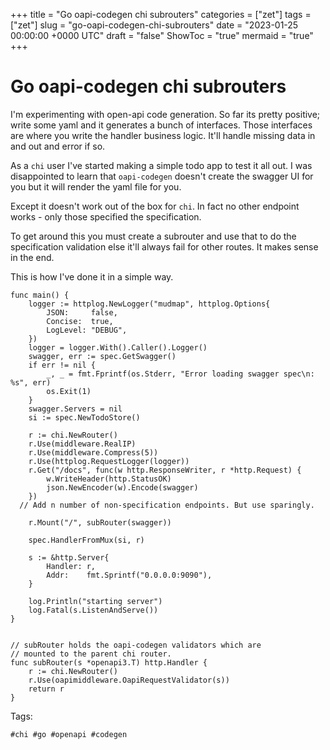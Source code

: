 +++
title = "Go oapi-codegen chi subrouters"
categories = ["zet"]
tags = ["zet"]
slug = "go-oapi-codegen-chi-subrouters"
date = "2023-01-25 00:00:00 +0000 UTC"
draft = "false"
ShowToc = "true"
mermaid = "true"
+++

# Go oapi-codegen chi subrouters

I'm experimenting with open-api code generation. So far its pretty positive; write some yaml
and it generates a bunch of interfaces. Those interfaces are where you write the handler
business logic. It'll handle missing data in and out and error if so. 

As a `chi` user I've started making a simple todo app to test it all out. I was disappointed
to learn that `oapi-codegen` doesn't create the swagger UI for you but it will render the
yaml file for you.

Except it doesn't work out of the box for `chi`. In fact no other endpoint works - only
those specified the specification.

To get around this you must create a subrouter and use that to do the specification
validation else it'll always fail for other routes. It makes sense in the end. 

This is how I've done it in a simple way.

```golang
func main() {
	logger := httplog.NewLogger("mudmap", httplog.Options{
		JSON:     false,
		Concise:  true,
		LogLevel: "DEBUG",
	})
	logger = logger.With().Caller().Logger()
	swagger, err := spec.GetSwagger()
	if err != nil {
		_, _ = fmt.Fprintf(os.Stderr, "Error loading swagger spec\n: %s", err)
		os.Exit(1)
	}
	swagger.Servers = nil
	si := spec.NewTodoStore()

	r := chi.NewRouter()
	r.Use(middleware.RealIP)
	r.Use(middleware.Compress(5))
	r.Use(httplog.RequestLogger(logger))
	r.Get("/docs", func(w http.ResponseWriter, r *http.Request) {
		w.WriteHeader(http.StatusOK)
		json.NewEncoder(w).Encode(swagger)
	})
  // Add n number of non-specification endpoints. But use sparingly.

	r.Mount("/", subRouter(swagger))

	spec.HandlerFromMux(si, r)

	s := &http.Server{
		Handler: r,
		Addr:    fmt.Sprintf("0.0.0.0:9090"),
	}

	log.Println("starting server")
	log.Fatal(s.ListenAndServe())
}


// subRouter holds the oapi-codegen validators which are 
// mounted to the parent chi router.
func subRouter(s *openapi3.T) http.Handler {
	r := chi.NewRouter()
	r.Use(oapimiddleware.OapiRequestValidator(s))
	return r
}

```

Tags:

    #chi #go #openapi #codegen
